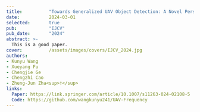 ```yaml
---
title:          "Towards Generalized UAV Object Detection: A Novel Perspective from Frequency Domain Disentanglement"
date:           2024-03-01
selected:       true
pub:            "IJCV"
pub_date:       "2024"
abstract: >-
  This is a good paper.
cover:          /assets/images/covers/IJCV_2024.jpg
authors:
- Kunyu Wang
- Xueyang Fu
- Chengjie Ge
- Chengzhi Cao
- Zheng-Jun Zha<sup>†</sup>
links:
  Paper: https://link.springer.com/article/10.1007/s11263-024-02108-5
  Code: https://github.com/wangkunyu241/UAV-Frequency
---
```

